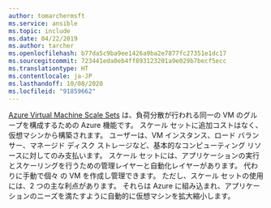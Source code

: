 ```yaml
---
author: tomarchermsft
ms.service: ansible
ms.topic: include
ms.date: 04/22/2019
ms.author: tarcher
ms.openlocfilehash: b77da5c9ba9ee1426a9ba2e7877fc27351e1dc17
ms.sourcegitcommit: 723441eda0eb4ff893123201a9e029b7becf5ecc
ms.translationtype: HT
ms.contentlocale: ja-JP
ms.lasthandoff: 10/08/2020
ms.locfileid: "91859662"
---
```

[Azure Virtual Machine Scale Sets](/azure/virtual-machine-scale-sets/overview) は、負荷分散が行われる同一の VM のグループを構成するための Azure 機能です。 スケール セットに追加コストはなく、仮想マシンから構築されます。 ユーザーは、VM インスタンス、ロード バランサー、マネージド ディスク ストレージなど、基本的なコンピューティング リソースに対してのみ支払います。 スケール セットには、アプリケーションの実行とスケーリングを行うための管理レイヤーと自動化レイヤーがあります。 代わりに手動で個々 の VM を作成し管理できます。 ただし、スケール セットの使用には、2 つの主な利点があります。 それらは Azure に組み込まれ、アプリケーションのニーズを満たすように自動的に仮想マシンを拡大縮小します。